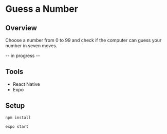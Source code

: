 # Guess a Number

## Overview

Choose a number from 0 to 99 and check if the computer can guess your number in seven moves. 

-- in progress --

## Tools

- React Native
- Expo

## Setup

```
npm install
```
```
expo start
```


